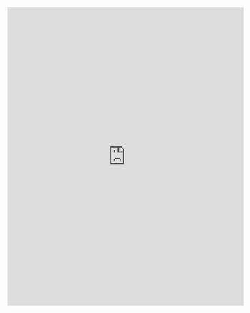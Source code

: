 <iframe width="110%" height="700" frameborder="0"
  src="https://observablehq.com/embed/3abd184334d7152d?cell=*"></iframe>
